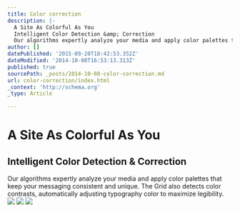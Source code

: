 ```yaml
---
title: Color correction
description: |-
  A Site As Colorful As You
  Intelligent Color Detection &amp; Correction
  Our algorithms expertly analyze your media and apply color palettes that keep your messag
author: []
datePublished: '2015-09-20T18:42:53.352Z'
dateModified: '2014-10-08T16:53:13.313Z'
published: true
sourcePath: _posts/2014-10-08-color-correction.md
url: color-correction/index.html
_context: 'http://schema.org'
_type: Article

---
```

# A Site As Colorful As You

## Intelligent Color Detection & Correction

Our algorithms expertly analyze your media and apply color palettes that keep your messaging consistent and unique. The Grid also detects color contrasts, automatically adjusting typography color to maximize legibility.
![](https://s3-us-west-2.amazonaws.com/cdn.thegrid.io/assets/images/purus-01.jpg)
![](https://s3-us-west-2.amazonaws.com/cdn.thegrid.io/assets/images/purus-02.jpg)
![](https://s3-us-west-2.amazonaws.com/cdn.thegrid.io/assets/images/purus-03.jpg)